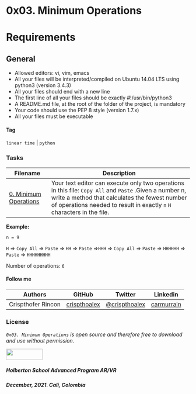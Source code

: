 ![]()
# 0x03. Minimum Operations

# Requirements
## General
* Allowed editors: vi, vim, emacs
* All your files will be interpreted/compiled on Ubuntu 14.04 LTS using python3 (version 3.4.3)
* All your files should end with a new line
* The first line of all your files should be exactly #!/usr/bin/python3
* A README.md file, at the root of the folder of the project, is mandatory
* Your code should use the PEP 8 style (version 1.7.x)
* All your files must be executable

#### Tag
``linear time`` | ``python``

### Tasks

| **Filename** | **Description** |
|---|---|
| [0. Minimum Operations](./0-minoperations.py/) | Your text editor can execute only two operations in this file: ``Copy All`` and ``Paste`` .Given a number n, write a method that calculates the fewest number of operations needed to result in exactly ``n`` ``H`` characters in the file. |

**Example:**

``n = 9``

``H`` => ``Copy All`` => ``Paste`` => ``HH`` => ``Paste`` =>``HHH`` => ``Copy All`` => ``Paste`` => ``HHHHHH`` => ``Paste`` => ``HHHHHHHHH``

Number of operations: ``6``


#### Follow me

| Authors | GitHub | Twitter | Linkedin |
| :---: | :---: | :---: | :---: |
| Crispthofer Rincon | [crispthoalex](https://github.com/crispthoalex) | [@crispthoalex](https://twitter.com/crispthoalex) | [carmurrain](https://www.linkedin.com/in/carmurrain) |

### License
*`0x03. Minimum Operations` is open source and therefore free to download and use without permission.*

<a href="url"><img src="https://www.holbertonschool.com/holberton-logo.png" align="middle" width="100" height="30"></a>

##### Holberton School  Advanced Program  AR/VR
##### December, 2021. Cali, Colombia